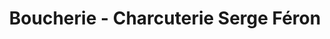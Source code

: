 ---
title: "Boucherie - Charcuterie Serge Féron"
url: /cherbourg-en-cotentin/boucherie-charcuterie-serge-feron/
shop: Metzgerei
---